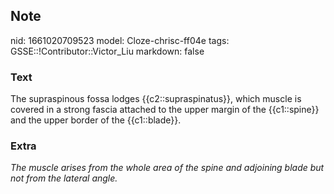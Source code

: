 ## Note
nid: 1661020709523
model: Cloze-chrisc-ff04e
tags: GSSE::!Contributor::Victor_Liu
markdown: false

### Text
The supraspinous fossa <span style="color: var(--field-fg); 
 background: var(--field-bg);">lodges {{c2::supraspinatus}}, which
muscle is covered in a</span> <span style="color: var(--field-fg); 
 background: var(--field-bg);">strong fascia attached to the upper
margin of the {{c1::spine}} and the upper border of the
{{c1::blade}}.</span>

### Extra
<i><span style="color: var(--field-fg); background:
var(--field-bg);">The muscle arises</span> <span style="color: 
 var(--field-fg); background: var(--field-bg);">from the whole area
of the spine and adjoining blade but not from the lateral
angle.</span></i>
